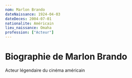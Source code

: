 ```yaml
---
nom: Marlon Brando
dateNaissance: 1924-04-03
dateDeces: 2004-07-01
nationalite: Américain
lieu_naissance: Omaha
profession: ["Acteur"]
---
```


# Biographie de Marlon Brando

Acteur légendaire du cinéma américain